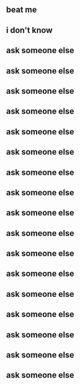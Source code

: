 ## beat me 
## i don't know
## ask someone else
## ask someone else
## ask someone else
## ask someone else
## ask someone else
## ask someone else
## ask someone else
## ask someone else
## ask someone else
## ask someone else
## ask someone else
## ask someone else
## ask someone else
## ask someone else
## ask someone else
## ask someone else
## ask someone else